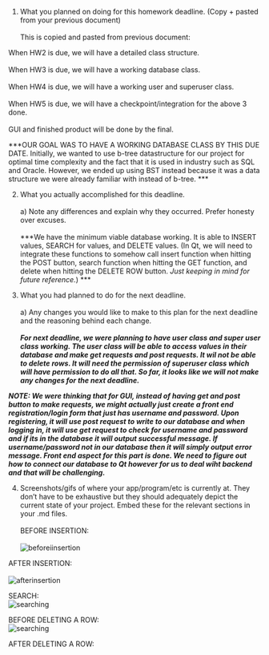 1) What you planned on doing for this homework deadline. (Copy + pasted from your previous document)<br />  
This is copied and pasted from previous document: <br />  

When HW2 is due, we will have a detailed class structure.<br />  
When HW3 is due, we will have a working database class.<br />  
When HW4 is due, we will have a working user and superuser class.<br />  
When HW5 is due, we will have a checkpoint/integration for the above 3 done.<br />  
GUI and finished product will be done by the final.<br />  

***OUR GOAL WAS TO HAVE A WORKING DATABASE CLASS BY THIS DUE DATE. Initially, we wanted to use b-tree datastructure for our project for optimal time complexity and the fact that it is used in industry such as SQL and Oracle. However, we ended up using BST instead because it was a data structure we were already familiar with instead of b-tree. ***<br />  

2) What you actually accomplished for this deadline. <br />  
a) Note any differences and explain why they occurred. Prefer honesty over excuses.<br />  
***We have the minimum viable database working. It is able to INSERT values, SEARCH for values, and DELETE values. (In Qt, we will need to integrate these functions to somehow call insert function when hitting the POST button, search function when hitting the GET function, and delete when hitting the DELETE ROW button. *Just keeping in mind for future reference.*) ***

3) What you had planned to do for the next deadline.<br />  
a) Any changes you would like to make to this plan for the next deadline and the
reasoning behind each change.<br />  
***For next deadline, we were planning to have user class and super user class working. The user class will be able to access values in their database and make get requests and post requests. It wil not be able to delete rows. It will need the permission of superuser class which will have permission to do all that. So far, it looks like we will not make any changes for the next deadline.***

***NOTE: We were thinking that for GUI, instead of having get and post button to make requests, we might actually just create a front end registration/login form that just has username and password. Upon registering, it will use post request to write to our database and when logging in, it will use get request to check for username and password and if its in the database it will output successful message. If username/password not in our database then it will simply output error message. Front end aspect for this part is done.  We need to figure out how to connect our database to Qt however for us to deal wiht backend and that will be challenging.*** 

4) Screenshots/gifs of where your app/program/etc is currently at. They don’t have to be exhaustive but they should adequately depict the current state of your project. Embed these for the relevant sections in your .md files. <br />  
BEFORE INSERTION:<br />  
![beforeiinsertion](https://user-images.githubusercontent.com/37274998/97068794-0cd5b600-1588-11eb-8eea-126566373f66.PNG)



AFTER INSERTION:<br />  
![afterinsertion](https://user-images.githubusercontent.com/37274998/97068918-0dbb1780-1589-11eb-965a-0853663e1809.PNG)



SEARCH:<br />
![searching](https://user-images.githubusercontent.com/37274998/97068991-e6187f00-1589-11eb-8e36-45ee5bffd01f.PNG)


BEFORE DELETING A ROW:<br /> ![searching](https://user-images.githubusercontent.com/37274998/97068991-e6187f00-1589-11eb-8e36-45ee5bffd01f.PNG)


AFTER DELETING A ROW:<br />  






